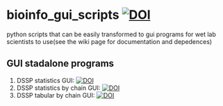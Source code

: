 # bioinfo_gui_scripts [![DOI](https://zenodo.org/badge/DOI/10.5281/zenodo.4695357.svg)](https://doi.org/10.5281/zenodo.4695357)
python scripts that can be easily transformed to gui programs for wet lab scientists to use(see the wiki page for documentation and depedences)
## GUI stadalone programs
1. DSSP statistics GUI: [![DOI](https://zenodo.org/badge/DOI/10.5281/zenodo.4838997.svg)](https://doi.org/10.5281/zenodo.4838997)
2. DSSP statistics by chain GUI: [![DOI](https://zenodo.org/badge/DOI/10.5281/zenodo.4891916.svg)](https://doi.org/10.5281/zenodo.4891916)
3. DSSP tabular by chain GUI: [![DOI](https://zenodo.org/badge/DOI/10.5281/zenodo.4839987.svg)](https://doi.org/10.5281/zenodo.4839987)

